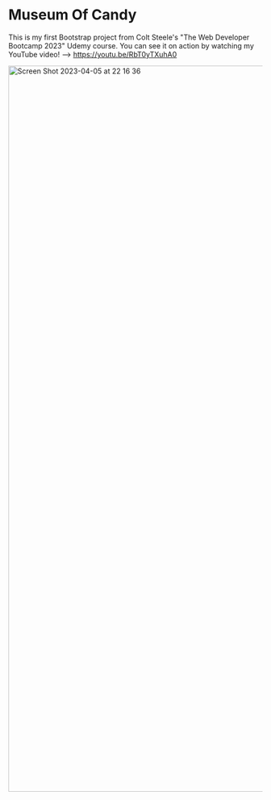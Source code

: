 # Museum Of Candy
This is my first Bootstrap project from Colt Steele's "The Web Developer Bootcamp 2023"  Udemy course. 
You can see it on action by watching my YouTube video! --> https://youtu.be/RbT0yTXuhA0

<img width="1439" alt="Screen Shot 2023-04-05 at 22 16 36" src="https://user-images.githubusercontent.com/112563989/230183920-7493602b-e9cf-492e-bc06-332012299b4d.png">
